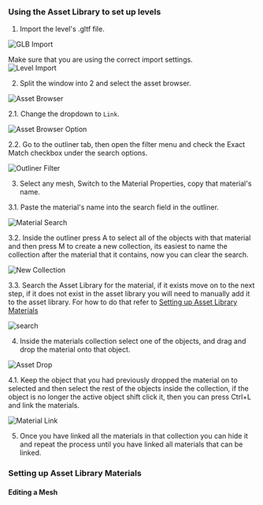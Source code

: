 
### <a name="level-setup"></a> Using the Asset Library to set up levels

1. Import the level's .gltf file.  

![GLB Import](../../assets/images/import-1.png)  

Make sure that you are using the correct import settings.  
![Level Import](../../assets/images/level-import.png)  

2. Split the window into 2 and select the asset browser.  

![Asset Browser](../../assets/images/asset-browser.png)  

2.1. Change the dropdown to `Link`.  

![Asset Browser Option](../../assets/images/asset-browser-option.png)  

2.2. Go to the outliner tab, then open the filter menu and check the Exact Match checkbox under the search options.  

![Outliner Filter](../../assets/images/outliner-filter.png)  

3. Select any mesh, Switch to the Material Properties, copy that material's name.  

3.1. Paste the material's name into the search field in the outliner.  

![Material Search](../../assets/images/outliner-search.png)  

3.2. Inside the outliner press A to select all of the objects with that material and then press M to create a new collection, its easiest to name the collection after the material that it contains, now you can clear the search.  

![New Collection](../../assets/images/new-collection.png)  

3.3. Search the Asset Library for the material, if it exists move on to the next step, if it does not exist in the asset library you will need to manually add it to the asset library. For how to do that refer to [Setting up Asset Library Materials](#al-material-setup)  

![search](../../assets/images/asset-lib-search.png)  

4. Inside the materials collection select one of the objects, and drag and drop the material onto that object.  

![Asset Drop](../../assets/images/asset-lib-drop.png)  

4.1. Keep the object that you had previously dropped the material on to selected and then select the rest of the objects inside the collection, if the object is no longer the active object shift click it, then you can press Ctrl+L and link the materials.  

![Material Link](../../assets/images/asset-lib-link.png)  

5. Once you have linked all the materials in that collection you can hide it and repeat the process until you have linked all materials that can be linked.  


### <a name="al-material-setup" >Setting up Asset Library Materials</a>


#### Editing a Mesh 
